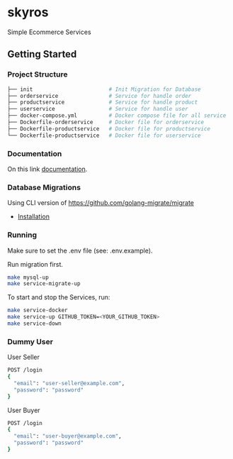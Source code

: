 # skyros

Simple Ecommerce Services

## Getting Started

### Project Structure

```bash
├── init                        # Init Migration for Database
├── orderservice                # Service for handle order
├── productservice              # Service for handle product
├── userservice                 # Service for handle user
├── docker-compose.yml          # Docker compose file for all service
├── Dockerfile-orderservice     # Docker file for orderservice
├── Dockerfile-productservice   # Docker file for productservice
└── Dockerfile-productservice   # Docker file for userservice
```

### Documentation

On this link [documentation](https://app.swaggerhub.com/apis-docs/situmorangbastian/skyros/1.0.0).

### Database Migrations

Using CLI version of <https://github.com/golang-migrate/migrate>

* [Installation](https://github.com/golang-migrate/migrate/tree/master/cmd/migrate)

### Running

Make sure to set the .env file (see: .env.example).

Run migration first.

```bash
make mysql-up
make service-migrate-up
```

To start and stop the Services, run:

```bash
make service-docker
make service-up GITHUB_TOKEN=<YOUR_GITHUB_TOKEN>
make service-down
```

### Dummy User

User Seller

```bash
POST /login
{
  "email": "user-seller@example.com",
  "password": "password"
}
```

User Buyer

```bash
POST /login
{
  "email": "user-buyer@example.com",
  "password": "password"
}
```
